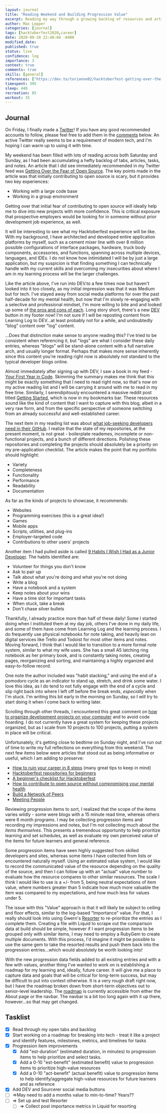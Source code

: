 ```yaml
---
layout: journal
title: "Reading Weekend and Building Progression Value"
excerpt: Reading my way through a growing backlog of resources and articles, and developing a plan and metrics to increase value within the data on individual progression items.
author: Max Lepper
categories: [journal]
tags: [hacktoberfest2020,career]
date: 2020-09-20 22:40:04 -0400
modified_date:
published: true
status: live
confidence: log
importance: 3
context: true
comments: true
skills: [general]
references: ["https://dev.to/torianne02/hacktoberfest-getting-over-the-fear-of-open-source-41kg","https://letslearnabout.net/blog/should-you-use-medium-or-dev-to/","https://dev.to/devteam/the-dev-community-published-a-book-your-first-year-in-code-1ejk","https://techbeacon.com/app-dev-testing/what-do-job-seeking-developers-need-their-github","https://dev.to/evanplaice/comment/km69","https://dev.to/rinaarts/how-to-ruin-your-career-in-8-easy-steps-71","https://dev.to/vinitshahdeo/hacktoberfest-2020-is-here-17op","https://lethain.com/network-of-peers/","https://lethain.com/meeting-people/","https://www.reddit.com/r/learnprogramming/wiki/faq#wiki_getting_started","https://www.gwern.net/Resorter","https://www.freecodecamp.org/news/good-habits-for-junior-developers/","https://dev.to/cockroachlabs/an-absolute-beginner-s-checklist-for-hacktoberfest-p2k","https://dev.to/amrutaranade/how-to-contribute-to-open-source-without-compromising-your-mental-health-and-work-life-balance-35og"]
timespent: 395
sleep: 440
recreation: 85
workout: 35
---
```


## Journal

On Friday, I finally made a [Twitter](https://twitter.com/MaxLepper)! If you have any good recommended accounts to follow, please feel free to add them in the [comments](#disqus_thread) below. An active Twitter really seems to be a requirement of modern tech, and I'm hoping I can warm up to using it with time.

My weekend has been filled with lots of reading across both Saturday and Sunday, as I had been accumulating a hefty backlog of tabs, articles, tasks, and notes. An article that I did see immediately recommended in my Twitter feed was [Getting Over the Fear of Open Source]({{page.references[0]}}). The key points made in the article was that initially contributing to open source is scary, but it provides two key experiences:

- Working with a large code base
- Working in a group environment

Getting over that initial fear of contributing to open source will ideally help me to dive into new projects with more confidence. This is critical exposure that prospective employers would be looking for in someone without prior development job experience, as well.

It will be interesting to see what my Hacktoberfest experience will be like. With my background, I have architected and developed entire application platforms by myself, such as a cement mixer line with over 8 million possible configurations of interface packages, hardware, truck body components, accessories, and functions, spanning across multiple devices, languages, and IDEs. I do not know how intimidated I will be by just a large application, but my suspicion is that finding something I can technically handle with my current skills and overcoming my insecurities about where I am in my learning process will be the larger challenges.

Like the article above, I've run into DEV.to a few times now but haven't looked into it too closely, as my initial impression was that it was Medium but for tech. I've stayed away from social media platforms for over the past half-decade for my mental health, but now that I'm slowly re-engaging with a selective and professional mindset, I'm more willing to bite and and looked up some of [the pros and cons of each]({{page.references[1]}}). Long story short, there's a new [DEV](https://dev.to/maxlepper) button in my footer now! I'm not sure if I will be reposting content from Learning Log to DEV...at least probably not for a while, and undoubtedly "blog" content over "log" content.

...Does that distinction make sense to anyone reading this? I've tried to be consistent when referencing it, but "logs" are what I consider these daily entries, whereas "blogs" will be stand-alone content with a full narrative arch, and usually longer format. Perhaps that makes more sense inherently since this content you're reading right now is absolutely _not_ standard to the typical developer blogs online.

Almost immediately after signing up with DEV, I saw a book in my feed - [Your First Year in Code]({{page.references[2]}}). Skimming the summary makes me think that this might be exactly something that I need to read right now, so that's now on my active reading list and I will be carrying it around with me to read in my free time. Similarly, I serendipitously encountered a massive reddit post titled [Getting Started]({{page.references[9]}}), which is now in my bookmarks bar. These resources sound like the kind of content that I want to capture with this blog, albeit in a very raw form, and from the specific perspective of someone switching from an already successful and well-established career.

The next item in my reading list was about [what job-seeking developers need in their GitHub]({{page.references[3]}}). I realize that the state of my repositories, at the present moment, is not great - boilerplate reademes, incomplete or non-functional projects, and a bunch of different directions. Polishing these repositories and completing the projects should absolutely be a priority on my pre-application checklist. The article makes the point that my portfolio should highlight:

- Variety
- Completeness
- Functionality
- Performance
- Readability
- Documentation

As far as the kinds of projects to showcase, it recommends:

- Websites
- Programming exercises (this is a great idea!)
- Games
- Mobile apps
- Scripts, utilities, and plug-ins
- Employer-targeted code
- Contributions to other users' projects

Another item I had pulled aside is called [9 Habits I Wish I Had as a Junior Developer]({{page.references[11]}}). The habits identified are:

- Volunteer for things you don't know
- Ask to pair up
- Talk about what you're doing and what you're not doing
- Write a blog
- Have a notebook and a system
- Keep notes about your wins
- Have a time slot for important tasks
- When stuck, take a break
- Don't chase silver bullets

Thankfully, I already practice more than half of these daily! Some I started doing when I instituted them at my day job, others I've done in my daily life, and some of them have come from Learning Log and the learning process. I do frequently use physical notebooks for note taking, and heavily lean on digital services like Trello and Todoist for most other items and notes. Moving forward, I think that I would like to transition to a more formal note system, similar to what my wife uses. She has a small A5 latching ring notebook as her primary book, and is constantly taking notes, creating pages, reorganizing and sorting, and maintaining a highly organized and easy-to-follow record.

One note the author included was "habit stacking," and using the end of a pomodoro cycle as an indicator to stand up, stretch, and drink some water. I love this idea, as I do tend to not fully engage with the end of a cycle and slip right back into where I left off before the break ends, _especially_ when I'm stuck. I'm writing this bit early in the morning on Sunday, so I will try to start doing it when I come back to writing later.

Scrolling through other threads, I encountered this great comment on [how to organize development projects on your computer]({{page.references[4]}}) and to avoid code hoarding. I do not currently have a great system for keeping these projects organized, but as I scale from 10 projects to 100 projects, putting a system in place will be critical.

Unfortunately, it's getting close to bedtime on Sunday night, and I've run out of time to write my full reflections on everything from this weekend. The next few items below were articles that stood out as being informative or useful, which I am adding to preserve:

- [How to ruin your career in 8 steps]({{page.references[5]}}) (many great tips to keep in mind)
- [Hacktoberfest repositories for beginners]({{page.references[6]}})
- [A beginner's checklist for Hacktoberfest]({{page.references[12]}})
- [How to contribute to open source without compromising your mental health]({{page.references[13]}})
- [Build a Network of Peers]({{page.references[7]}})
- [Meeting People]({{page.references[8]}})

Reviewing progression items to sort, I realized that the scope of the items varies wildly - some were blogs with a 15 minute read time, whereas others were 6 month programs. I may be collecting progression items and recording my impressions and notes, but I'm not collecting much about the _items themselves_. This presents a tremendous opportunity to help prioritize learning and set schedules, as well as evaluate my own perceived value of the items for future learners and general reference.

Some progression items have seen highly suggested from skilled developers and sites, whereas some items I have collected from lists or encountered naturally myself. Using an estimated value system, I would like to record the communicated value of the resource depending on the quality of the source, and then I can follow up with an "actual" value number to evaluate how the resource compares to other similar resources. The scale I think I would like to use is a +/- from 5, being neutral expectations of item value, where numbers greater than 5 indicate how much more valuable the item was compared to my expectations, and how much less for values under 5.

The issue with this "Value" approach is that it will likely be subject to ceiling and floor effects, similar to the log-based "Importance" value. For that, I really should look into using Gwern's [Resorter]({{page.references[10]}}) to re-prioritize the entries as I complete them. Creating a file with Liquid to scrape out the comparison data at build should be simple, however if I want progression items to be grouped only with similar items, I may need to employ a RubyGem to create multiple documents. With this process, I'd imagine it might be possible to use the same gem to take the resorted results and push them back into the progression entries...which would absolutely be worth looking into!

With the new progression data fields added to all existing entries and with a few with values, another thing I've wanted to work on is establishing a roadmap for my learning and, ideally, future career. It will give me a place to capture data and goals that will be critical for long-term success, but may be difficult to put into context otherwise. It is a very rough draft right now, but I have the roadmap broken down from short-term objectives out to senior-level leadership. The [roadmap]({{site.baseurl}}/roadmap) is currently accessible from either the About page or the navbar. The navbar is a bit too long again with it up there, however...so that may get changed.

## Tasklist

- [x] Read through my open tabs and backlog
- [x] Start working on a roadmap for breaking into tech - treat it like a project and identify features, milestones, metrics, and timelines for tasks
- [x] Progression item improvements
  - [x] Add "est-duration" (estimated duration, in minutes) to progression items to help prioritize and select tasks.
  - [x] Add a 0-10 "est-benefit" (estimated benefit) value to progression items to prioritize high-value resources
  - [x] Add a 0-10 "act-benefit" (actual benefit) value to progression items to help identify/aggregate high-value resources for future learners and as reference
- [x] Add DEV and Sourcerer social media buttons
- [ ] <span title="Task to be added to next entry">=></span>May need to add a months value to min-to-time? Years??
- [ ] <span title="Task to be added to next entry">=></span> Set up and test Resorter
  - [ ] <span title="Task to be added to next entry">=></span> Collect post importance metrics in Liquid for resorting